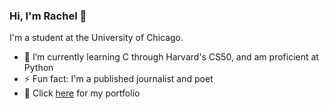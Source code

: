 ### Hi, I'm Rachel 👋

I'm a student at the University of Chicago.

- 🌱 I’m currently learning C through Harvard's CS50, and am proficient at Python
- ⚡ Fun fact: I'm a published journalist and poet
- 💬 Click [here](https://hirachelliu.wixsite.com/portfolio) for my portfolio
